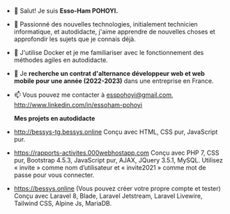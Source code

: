 - 👋 Salut! Je suis **Esso-Ham POHOYI.**
- 👀 Passionné des nouvelles technologies, initialement technicien informatique, et autodidacte, j'aime apprendre de nouvelles choses et approfondir les sujets que je connais déjà.
- 🌱 J'utilise Docker et je me familiariser avec le fonctionnement des méthodes agiles en autodidacte.
- 💞️ Je **recherche un contrat d'alternance développeur web et web mobile pour une année (2022-2023)** dans une entreprise en France.
- 📫 Vous pouvez me contacter à esspohoyi@gmail.com, http://www.linkedin.com/in/essoham-pohoyi

  **Mes projets en autodidacte**
- http://bessys-tg.bessys.online
  Conçu avec HTML, CSS pur, JavaScript pur.
- https://rapports-activites.000webhostapp.com
  Conçu avec PHP 7, CSS pur, Bootstrap 4.5.3, JavaScript pur, AJAX, JQuery 3.5.1, MySQL. Utilisez « invite » comme nom d’utilisateur et « invite2021 » comme mot de passe pour vous connecter.
- https://bessys.online (Vous pouvez créer votre propre compte et tester)
Conçu avec Laravel 8, Blade, Laravel Jetstream, Laravel Livewire, Tailwind CSS, Alpine Js, MariaDB.

<!---
Esso-Ham/Esso-Ham is a ✨ special ✨ repository because its `README.md` (this file) appears on your GitHub profile.
You can click the Preview link to take a look at your changes.
--->

